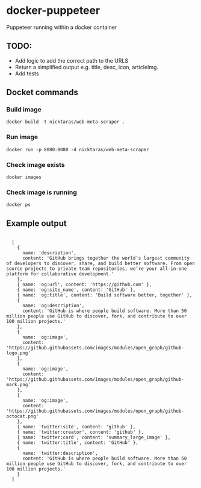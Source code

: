 # docker-puppeteer
Puppeteer running within a docker container

## TODO:

- Add logic to add the correct path to the URLS
- Return a simplified output e.g. title, desc, icon, articleImg.
- Add tests

## Docket commands

### Build image

`docker build -t nicktaras/web-meta-scraper .`

### Run image

`docker run -p 8080:8080 -d nicktaras/web-meta-scraper`

### Check image exists

`docker images`

### Check image is running

`docker ps`

## Example output

````

  [
    {
      name: 'description',
      content: 'GitHub brings together the world’s largest community of developers to discover, share, and build better software. From open source projects to private team repositories, we’re your all-in-one platform for collaborative development.'
    },
    { name: 'og:url', content: 'https://github.com' },
    { name: 'og:site_name', content: 'GitHub' },
    { name: 'og:title', content: 'Build software better, together' },
    {
      name: 'og:description',
      content: 'GitHub is where people build software. More than 50 million people use GitHub to discover, fork, and contribute to over 100 million projects.'
    },
    {
      name: 'og:image',
      content: 'https://github.githubassets.com/images/modules/open_graph/github-logo.png'
    },
    {
      name: 'og:image',
      content: 'https://github.githubassets.com/images/modules/open_graph/github-mark.png'
    },
    {
      name: 'og:image',
      content: 'https://github.githubassets.com/images/modules/open_graph/github-octocat.png'
    },
    { name: 'twitter:site', content: 'github' },
    { name: 'twitter:creator', content: 'github' },
    { name: 'twitter:card', content: 'summary_large_image' },
    { name: 'twitter:title', content: 'GitHub' },
    {
      name: 'twitter:description',
      content: 'GitHub is where people build software. More than 50 million people use GitHub to discover, fork, and contribute to over 100 million projects.'
    }
  ]

````